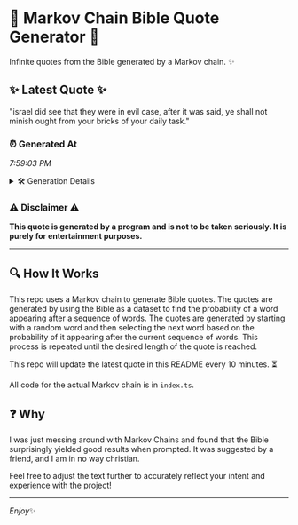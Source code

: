 # 📖 Markov Chain Bible Quote Generator 📖

Infinite quotes from the Bible generated by a Markov chain. ✨

## ✨ Latest Quote ✨
"israel did see that they were in evil case, after it was said, ye shall not minish ought from your bricks of your daily task."

### ⏰ Generated At
*7:59:03 PM*

<details>
    <summary>🛠️ Generation Details</summary>
    <p>
        <strong>🌱 Seed:</strong> israel<br>
        <strong>🔄 Iterations:</strong> 24<br>
        <strong>📜 Context History:</strong><br>[ israel ]: did<br>[ israel, did ]: see<br>[ israel, did, see ]: that<br>[ israel, did, see, that ]: they<br>[ israel, did, see, that, they ]: were<br>[ israel, did, see, that, they, were ]: in<br>[ did, see, that, they, were, in ]: evil<br>[ see, that, they, were, in, evil ]: case,<br>[ that, they, were, in, evil, case, ]: after<br>[ they, were, in, evil, case,, after ]: it<br>[ were, in, evil, case,, after, it ]: was<br>[ in, evil, case,, after, it, was ]: said,<br>[ evil, case,, after, it, was, said, ]: ye<br>[ case,, after, it, was, said,, ye ]: shall<br>[ after, it, was, said,, ye, shall ]: not<br>[ it, was, said,, ye, shall, not ]: minish<br>[ was, said,, ye, shall, not, minish ]: ought<br>[ said,, ye, shall, not, minish, ought ]: from<br>[ ye, shall, not, minish, ought, from ]: your<br>[ shall, not, minish, ought, from, your ]: bricks<br>[ not, minish, ought, from, your, bricks ]: of<br>[ minish, ought, from, your, bricks, of ]: your<br>[ ought, from, your, bricks, of, your ]: daily<br>[ from, your, bricks, of, your, daily ]: task.<br>
    </p>
</details>

### ⚠️ Disclaimer ⚠️
**This quote is generated by a program and is not to be taken seriously. It is purely for entertainment purposes.**

---

## 🔍 How It Works

This repo uses a Markov chain to generate Bible quotes. The quotes are generated by using the Bible as a dataset to find the probability of a word appearing after a sequence of words. The quotes are generated by starting with a random word and then selecting the next word based on the probability of it appearing after the current sequence of words. This process is repeated until the desired length of the quote is reached.

This repo will update the latest quote in this README every 10 minutes. ⏳

All code for the actual Markov chain is in `index.ts`.

## ❓ Why

I was just messing around with Markov Chains and found that the Bible surprisingly yielded good results when prompted. 
It was suggested by a friend, and I am in no way christian.

Feel free to adjust the text further to accurately reflect your intent and experience with the project!

---

*Enjoy*✨
